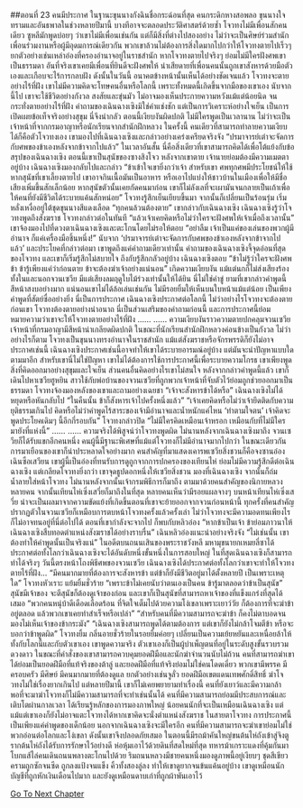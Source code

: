 ##ตอนที่ 23 คนมีประกาศ
ในฐานะขุนนางกังฉินชื่อกระฉ่อนที่สุด คนกระดิกหางสอพลอ ขุนนางใจทรามและอันธพาลในช่วงหลายปีมานี้ บางทีอาจจะตลอดประวัติศาสตร์ด้วยซ้ำ โจวทงไม่มีเพื่อนสักคนเดียว
ซูหลีมักพูดบ่อยๆ ว่าเขาไม่มีเพื่อนเช่นกัน แต่ก็มีสิ่งที่ต่างไปสองอย่าง
ไม่ว่าจะเป็นศิษย์ร่วมสำนัก เพื่อนร่วมงานหรือผู้มีอุดมการณ์เดียวกัน พวกเขาล้วนไม่ต้องการสิ่งใดมากไปกว่าให้โจวทงตายไปเร็วๆ ยกตัวอย่างเช่นเหล่าอ๋องที่ครองอำนาจอยู่ในราชสำนัก
หากโจวทงตายไปจริงๆ ย่อมไม่มีใครฝังศพเขาเป็นธรรมดา
อันที่จริงเขาเคยมีเพื่อนที่ยินดีจะฝังศพให้
น่าเสียดายที่เพื่อนคนนั้นถูกเขาสังหารด้วยมือตัวเองและเกือบจะไร้การกลบฝัง
ดังนั้นในวันนี้ อนาคตข้างหน้านั้นเห็นได้อย่างชัดเจนแล้ว โจวทงจะตายอย่างไร้ที่ฝัง
เขาไม่มีความคิดจะโทษคนอื่นหรือโลกนี้ เพราะทั้งหมดนี้เกิดขึ้นจากมือของเขาเอง
นับจากนี้ไป เขาจะใช้ชีวิตอย่างกังวล สงสัยและขุ่นมัว ไม่อาจมองเห็นประกายความหวังแม้แต่น้อยนิด จนกระทั่งตายอย่างไร้ที่ฝัง
คำถามของเฉินฉางเซิงมิใช่คำแช่งชัก แต่เป็นการวิเคราะห์อย่างใจเย็น เป็นการเปิดเผยข้อเท็จจริงอย่างสุขุม
นี่จึงน่ากลัว
ตอนนี้เงียบงันผิดปกติ ไม่มีใครพูดเป็นเวลานาน ไม่ว่าจะเป็นเจ้าหน้าที่จากกรมอาญาหรือนักเรียนจากสำนักฝึกหลวง
ในครั้งนี้ คนเดียวที่สามารถทำลายความเงียบได้ก็คือตัวโจวทงเอง
เขามองไปที่เฉินฉางเซิงและกล่าวอย่างเคร่งเครียดจริงจัง “ปรมาจารย์เต๋าจะจัดการกับศพของข้าเองหลังจากข้าจากไปแล้ว”
ในเวลาอันสั้น นี่คือสิ่งเดียวที่เขาสามารถคิดได้เพื่อโต้แย้งกับข้อสรุปของเฉินฉางเซิง
ตอนนี้เขาเป็นสุนัขของซางสิงโจว หลังจากเขาตาย เจ้านายย่อมต้องมีความเมตตาอยู่บ้าง
เฉินฉางเซิงมองกลับไปและกล่าว “ข้าเข้าใจเขายิ่งกว่าเจ้า สำหรับเขา ศพทุกศพมีประโยชน์ให้ใช้ หากสุนัขที่เขาเลี้ยงตายไป เขาอาจกินเนื้อมันเป็นอาหาร หรือเอาไปแบ่งให้ชาวบ้านในเมืองเพื่อให้มีชื่อเสียงเพิ่มขึ้นสักเล็กน้อย หากสุนัขตัวนั้นเคยกัดคนมาก่อน เขาก็ไม่ลังเลที่จะเผามันจนกลายเป็นเถ้าเพื่อให้คนที่ยังมีชีวิตได้ระบายแค้นสักหน่อย”
โจวทงรู้สึกเย็นเยียบขึ้นมา จากนั้นก็เปลี่ยนเป็นร้อนรุ่ม เริ่มหลั่งเหงื่ออยู่ใต้ชุดขุนนางสีแดงเลือด
“ทุกคนล้วนต้องตาย” เขากล่าวกับเฉินฉางเซิง
เฉินฉางเซิงรู้ว่าโจวทงพูดถึงสังฆราช
โจวทงกล่าวต่อในทันที “แล้วเจ้าเคยคิดหรือไม่ว่าใครจะฝังศพให้เจ้าเมื่อถึงเวลานั้น”
เขาจ้องมองไปที่ดวงตาเฉินฉางเซิงและตะโกนโดยไม่รอให้ตอบ “อย่าลืม เจ้าเป็นแค่ของเล่นของพวกผู้มีอำนาจ ก็แค่เครื่องมือชิ้นหนึ่ง!”
นับจาก ‘ปรมาจารย์เต๋าจะจัดการกับศพของข้าเองหลังจากข้าจากไปแล้ว’ และประโยคที่กล่าวต่อมา เขาพูดถึงแค่คำถามเดียวเท่านั้น
คำถามของเฉินฉางเซิงจี้จุดอ่อนที่สุดของโจวทง และเขาก็เริ่มรู้สึกไม่สบายใจ ถึงกับรู้สึกกลัวอยู่บ้าง
เฉินฉางเซิงตอบ “ข้าไม่รู้ว่าใครจะฝังศพข้า ข้ารู้เพียงแค่ว่าก่อนตาย ข้าจะต้องฆ่าเจ้าอย่างแน่นอน”
เกิดความเงียบงัน แม้แต่นกก็ไม่ส่งเสียงร้อง ทั้งในและนอกจวนเซวีย มีแต่เสียงลมฤดูใบไม้ร่วงเท่านั้นให้ได้ยิน
นี่ไม่ใช่คำขู่ ยามที่เขากล่าวคำพูดนี้ สีหน้าสงบอย่างมาก
แน่นอนเขาไม่ได้ล้อเล่นเช่นกัน ไม่มีรอยยิ้มให้เห็นบนใบหน้าแม้แต่น้อย เป็นเพียงคำพูดที่สัตย์ซื่ออย่างยิ่ง
นี่เป็นการประกาศ
เฉินฉางเซิงประกาศต่อโลกนี้ ไม่ว่าอย่างไรโจวทงจะต้องตายก่อนเขา
โจวทงต้องตายอย่างน่าอนาถ
นี่เป็นส่วนเสริมของคำถามก่อนนี้
และการประกาศนี้ย่อมหมายความว่าเขาจะให้โจวทงตายอย่างไร้ที่ฝัง
……
……
ความเงียบงันราวความตายปกคลุมจวนเซวีย
เจ้าหน้าที่กรมอาญามีสีหน้าน่าเกลียดผิดปกติ ในขณะที่นักเรียนสำนักฝึกหลวงค่อนข้างเป็นกังวล
ไม่ว่าอย่างไรก็ตาม โจวทงเป็นขุนนางทรงอำนาจในราชสำนัก แม้แต่สังฆราชหรือจักรพรรดิก็ยังไม่อาจประกาศเช่นนี้
เฉินฉางเซิงประกาศเช่นนี้อาจทำให้เขาได้ระบายอารมณ์อยู่บ้าง แต่มันจะนำปัญหาแบบใดตามมาอีก
สำหรับเขานี่ไม่ใช่ปัญหา เขาไม่ได้ต้องการใช้การประกาศนี้เพื่อระบายความโกรธ เขาเพียงพูดสิ่งที่คิดออกมาอย่างสุขุมและใจเย็น ส่วนคนอื่นคิดอย่างไรเขาไม่สนใจ
หลังจากกล่าวคำพูดนี้แล้ว เขาก็เดินไปหาเซวียฮูหยิน
สาวใช้กับพ่อบ้านของจวนเซวียที่ถูกพวกเจ้าหน้าที่จับตัวไว้ย่อมถูกช่วยออกมาเป็นธรรมดา
โจวทงจ้องมองหลังของเขาและถามอย่างเฉยชา “เจ้าจะสังหารข้าได้หรือ”
เฉินฉางเซิงไม่ได้หยุดหรือหันกลับไป “ในคืนนั้น ข้าก็สังหารเจ้าไปครั้งหนึ่งแล้ว”
“เจ้าเคยคิดหรือไม่ว่าเจ้ายึดติดกับความยุติธรรมเกินไป คิดหรือไม่ว่าคำพูดไร้สาระของเจ้ามีอำนาจและน้ำหนักแค่ไหน ‘ทำตามใจตน’ เจ้าคิดจะพูดประโยคเดิมๆ นี้อีกกี่รอบกัน”
โจวทงกล่าวปิด “ไม่มีใครคิดเหมือนเจ้าหรอก เหมือนกับที่ไม่มีใครมายังที่แห่งนี้”
……
……
ความจริงได้พิสูจน์ว่าโจวทงพูดผิด
ไม่นานหลังจากเฉินฉางเซิงมาถึง จวนเซวียก็ได้รับแขกอีกคนหนึ่ง
คนผู้นี้มีฐานะพิเศษที่แม้แต่โจวทงก็ไม่มีอำนาจมากไปกว่า ในขณะเดียวกันการมาเยือนของเขาก็น่าประหลาดใจอย่างมาก
คนสำคัญที่มาแสดงเคารพเซวียสิ่งชวนก็คือจงซานอ๋อง เฉินซือเสวียน
เขาผู้นี้เป็นอ๋องที่ทนรับการดูถูกจากการปกครองของเทียนไห่ ย่อมไม่มีความรู้สึกดีต่อเฉินฉางเซิง แต่เกลียดโจวทงยิ่งกว่า
เขาจุดธูปดอกหนึ่งให้เซวียสิ่งชวน มองที่เฉินฉางเซิง จากนั้นก็ถ่มน้ำลายใส่หน้าโจวทง
ไม่นานหลังจากนั้นเจ้ากรมพิธีการก็มาถึง ตามมาด้วยคนสำคัญของนิกายหลวงหลายคน จากนั้นเทียนไห่เซิ่งเสวี่ยก็มาถึงในที่สุด
หลายคนเห็นว่ามีรอยแผลจางๆ บนหน้าเทียนไห่เซิ่งเสวี่ย น่าจะเป็นผลมาจากความขัดแย้งที่เกิดขึ้นตอนที่เขาจะย้ายออกจากจวนก่อนหน้านี้
ทุกครั้งที่คนสำคัญปรากฏตัวในจวนเซวียก็เหมือบการตบหน้าโจวทงครั้งแล้วครั้งเล่า
ไม่ว่าโจวทงจะมีความอดทนเพียงไร ก็ไม่อาจทนอยู่ที่นี่ต่อไปได้
ตอนที่เขากำลังจะจากไป ก็พบกับหลิวอ๋อง
“หากข้าเป็นเจ้า ข้าย่อมภาวนาให้เฉินฉางเซิงสืบทอดตำแหน่งสังฆราชได้อย่างราบรื่น”
เฉินหลิวอ๋องแนะนำอย่างจริงจัง “ไม่เช่นนั้น เขาต้องทำให้คำพูดนั้นเป็นจริงแน่”
ในอดีตบนถนนเสินของพระราชวังหลี มหามุขนายกเหมยลี่ซาได้ประกาศต่อทั้งโลกว่าเฉินฉางเซิงจะได้อันดับหนึ่งขั้นหนึ่งในการสอบใหญ่ ในที่สุดเฉินฉางเซิงก็สามารถทำได้จริงๆ
วันนี้ตรงหน้าโถงพิธีศพของจวนเซวีย เฉินฉางเซิงได้ประกาศต่อทั้งโลกว่าเขาจะทำให้โจวทงตายไร้ที่ฝัง...
“มีคนมากมายที่ต้องการจะสังหารข้า แต่ข้าก็ยังมีชีวิตอยู่มาได้ตั้งหลายปี เป็นเพราะเหตุใด”
โจวทงหัวเราะ แย้มยิ้มชั่วร้าย “เพราะข้าไม่เคยนับว่าตนเองเป็นคน ข้ารู้มาตลอดว่าข้าเป็นสุนัข”
สุนัขมีเจ้าของ
จะตีสุนัขก็ต้องดูเจ้าของก่อน
และเขาก็เป็นสุนัขที่สามารถหาเจ้าของที่แข็งแกร่งที่สุดได้เสมอ
“พวกคนหนุ่บ้าดีเดือดเลือดร้อน ที่จิตใจเต็มไปด้วยความโง่เขลาเพราะเยาว์วัย ก็ต้องการที่จะฆ่าข้าอยู่ตลอด แล้วพวกเขาเคยทำสำเร็จหรือเปล่า”
“สำหรับคนที่มีความสามารถจะฆ่าข้า ก็คงไม่ตาบอดจนมองไม่เห็นเจ้าของข้ากระมัง”
“เฉินฉางเซิงสามารถพูดได้ตามต้องการ แต่เขาก็ยังไม่กล้าโจมตีข้า หรือจะบอกว่าข้าพูดผิด”
โจวทงยิ้ม กลิ่นอายชั่วร้ายในรอยยิ้มค่อยๆ เปลี่ยนเป็นความเย้ยหยันและเหนื่อยล้าให้ทั้งกับโลกนี้และกับตัวเขาเอง
เขาพูดความจริง ตัวเขาเองก็เป็นผู้บำเพ็ญตนที่อยู่ในระดับสูงขั้นรวบรวมดวงดาว ในขณะที่คำสั่งของเขาสามารถควบคุมยอดฝีมือและนักฆ่าจำนวนนับไม่ถ้วน คนที่สามารถฆ่าเขาได้ย่อมเป็นยอดฝีมือที่แท้จริงของต้าลู่ และยอดฝีมือที่แท้จริงย่อมไม่ใช่คนโดดเดี่ยว พวกเขามีพรรค มีครอบครัว มีศิษย์ มีคนมากมายที่ต้องดูแล ยกตัวอย่างเช่นจูลั่ว ยอดฝีมือเขตแดนเทพศักดิ์สิทธิ์ ฆ่าโจวทงไม่ใช่เรื่องยากเกินไป แต่หลายปีมานี้ เขาก็ไม่เคยพยายามทำเรื่องนี้
คนที่ยังเยาว์และมีความกล้าพอที่จะมาฆ่าโจวทงก็ไม่มีความสามารถที่จะทำเช่นนั้นได้
คนที่มีความสามารถย่อมมีประสบการณ์และเติบโตผ่านกาลเวลา ได้เรียนรู้หลักของการมองภาพใหญ่
น้อยคนนักที่จะเป็นเหมือนเฉินฉางเซิง
แต่แม้แต่เขาเองก็ยังไม่อาจแตะโจวทงได้หากเขาคิดจะนั่งตำแหน่งสังฆราช
ในสายตาโจวทง การประกาศนี้เป็นเพียงแค่คำพูดของเด็กน้อย
นอกจากเฉินฉางเซิงจะมีใครอีก
คนที่มีความสามารถจะฆ่าเขาย่อมไม่ใช่พวกอ่อนต่อโลกและโง่เขลา
ดังนั้นเขาจึงปลอดภัยเสมอ
ในตอนนี้มีรถม้าคันใหญ่ขนต้นไห่ถังเข้าสู่จิงตู
รากต้นไห่ถังได้รับการรักษาไว้อย่างดี ห่อหุ้มเอาไว้ด้วยดินที่สดใหม่ที่สุด
ทหารม้าเกราะแดงที่คุ้มกันมาโบกแส้ไล่คนเดินถนนพลางตะโกนไปด้วย
ริมถนนหลวงมีชายคนหนึ่งมองดูภาพนี้อยู่เงียบๆ
ชุดสีเขียวครามถูกซักจนซีด ถูกลงแป้งจนแข็ง
คิ้วทั้งสองลู่ลง ทำให้เขาดูยากจนข้นแค้นอยู่บ้าง
เขาดูเหมือนนักบัญชีที่ถูกหักเงินเดือนไปมาก
และยังดูเหมือนดาบเก่าที่ถูกผ้าพันเอาไว้


[Go To Next Chapter]( ./696.md)